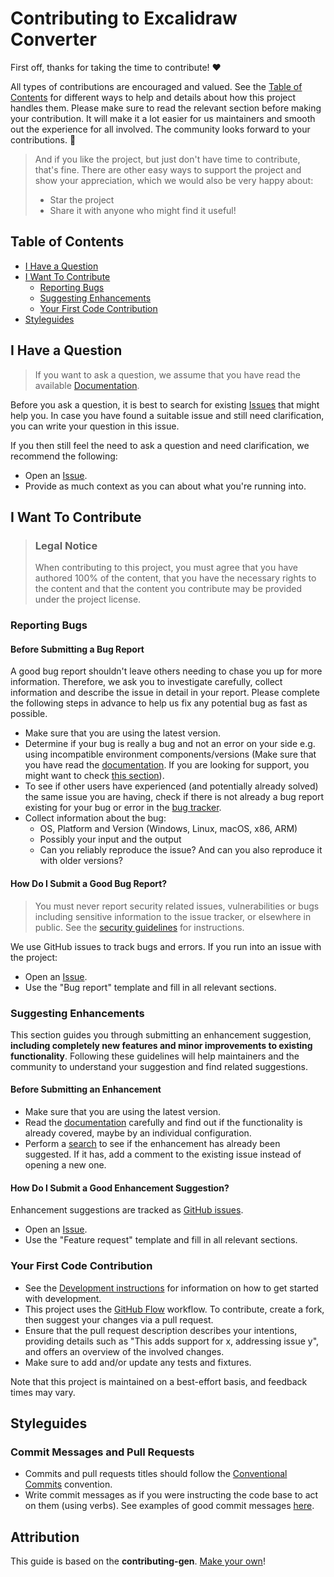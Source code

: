 <!-- omit in toc -->
# Contributing to Excalidraw Converter

First off, thanks for taking the time to contribute! ❤️

All types of contributions are encouraged and valued. See the [Table of Contents](#table-of-contents) for different ways to help and details about how this project handles them. Please make sure to read the relevant section before making your contribution. It will make it a lot easier for us maintainers and smooth out the experience for all involved. The community looks forward to your contributions. 🎉

> And if you like the project, but just don't have time to contribute, that's fine. There are other easy ways to support the project and show your appreciation, which we would also be very happy about:
> - Star the project
> - Share it with anyone who might find it useful!

<!-- omit in toc -->
## Table of Contents

- [I Have a Question](#i-have-a-question)
- [I Want To Contribute](#i-want-to-contribute)
  - [Reporting Bugs](#reporting-bugs)
  - [Suggesting Enhancements](#suggesting-enhancements)
  - [Your First Code Contribution](#your-first-code-contribution)
- [Styleguides](#styleguides)

## I Have a Question

> If you want to ask a question, we assume that you have read the available [Documentation](https://github.com/sindrel/excalidraw-converter).

Before you ask a question, it is best to search for existing [Issues](https://github.com/sindrel/excalidraw-converter/issues) that might help you. In case you have found a suitable issue and still need clarification, you can write your question in this issue.

If you then still feel the need to ask a question and need clarification, we recommend the following:

- Open an [Issue](https://github.com/sindrel/excalidraw-converter/issues/new).
- Provide as much context as you can about what you're running into.

## I Want To Contribute

> ### Legal Notice <!-- omit in toc -->
> When contributing to this project, you must agree that you have authored 100% of the content, that you have the necessary rights to the content and that the content you contribute may be provided under the project license.

### Reporting Bugs

<!-- omit in toc -->
#### Before Submitting a Bug Report

A good bug report shouldn't leave others needing to chase you up for more information. Therefore, we ask you to investigate carefully, collect information and describe the issue in detail in your report. Please complete the following steps in advance to help us fix any potential bug as fast as possible.

- Make sure that you are using the latest version.
- Determine if your bug is really a bug and not an error on your side e.g. using incompatible environment components/versions (Make sure that you have read the [documentation](https://github.com/sindrel/excalidraw-converter). If you are looking for support, you might want to check [this section](#i-have-a-question)).
- To see if other users have experienced (and potentially already solved) the same issue you are having, check if there is not already a bug report existing for your bug or error in the [bug tracker](https://github.com/sindrel/excalidraw-converter/issues?q=label%3Abug+is:open).
- Collect information about the bug:
  - OS, Platform and Version (Windows, Linux, macOS, x86, ARM)
  - Possibly your input and the output
  - Can you reliably reproduce the issue? And can you also reproduce it with older versions?

<!-- omit in toc -->
#### How Do I Submit a Good Bug Report?

> You must never report security related issues, vulnerabilities or bugs including sensitive information to the issue tracker, or elsewhere in public. See the [security guidelines](SECURITY.md) for instructions.

We use GitHub issues to track bugs and errors. If you run into an issue with the project:

- Open an [Issue](https://github.com/sindrel/excalidraw-converter/issues/new).
- Use the "Bug report" template and fill in all relevant sections.

### Suggesting Enhancements

This section guides you through submitting an enhancement suggestion, **including completely new features and minor improvements to existing functionality**. Following these guidelines will help maintainers and the community to understand your suggestion and find related suggestions.

<!-- omit in toc -->
#### Before Submitting an Enhancement

- Make sure that you are using the latest version.
- Read the [documentation](https://github.com/sindrel/excalidraw-converter) carefully and find out if the functionality is already covered, maybe by an individual configuration.
- Perform a [search](https://github.com/sindrel/excalidraw-converter/issues) to see if the enhancement has already been suggested. If it has, add a comment to the existing issue instead of opening a new one.

<!-- omit in toc -->
#### How Do I Submit a Good Enhancement Suggestion?

Enhancement suggestions are tracked as [GitHub issues](https://github.com/sindrel/excalidraw-converter/issues).

- Open an [Issue](https://github.com/sindrel/excalidraw-converter/issues/new).
- Use the "Feature request" template and fill in all relevant sections.

### Your First Code Contribution

- See the [Development instructions](README.md#development) for information on how to get started with development.
- This project uses the [GitHub Flow](https://docs.github.com/en/get-started/quickstart/github-flow) workflow. To contribute, create a fork, then suggest your changes via a pull request.
- Ensure that the pull request description describes your intentions, providing details such as "This adds support for x, addressing issue y", and offers an overview of the involved changes.
- Make sure to add and/or update any tests and fixtures.

Note that this project is maintained on a best-effort basis, and feedback times may vary.

## Styleguides

### Commit Messages and Pull Requests

- Commits and pull requests titles should follow the [Conventional Commits](https://www.conventionalcommits.org/en/v1.0.0/#summary) convention.
- Write commit messages as if you were instructing the code base to act on them (using verbs). See examples of good commit messages [here](https://www.conventionalcommits.org/en/v1.0.0/#examples).

<!-- omit in toc -->
## Attribution
This guide is based on the **contributing-gen**. [Make your own](https://github.com/bttger/contributing-gen)!
